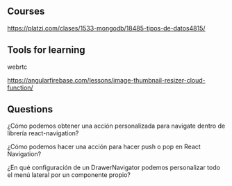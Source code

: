## Courses

https://platzi.com/clases/1533-mongodb/18485-tipos-de-datos4815/

## Tools for learning

webrtc

https://angularfirebase.com/lessons/image-thumbnail-resizer-cloud-function/

## Questions

¿Cómo podemos obtener una acción personalizada para navigate dentro de librería react-navigation?

¿Cómo podemos hacer una acción para hacer push o pop en React Navigation?

¿En qué configuración de un DrawerNavigator podemos personalizar todo el menú lateral por un componente propio?
